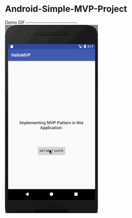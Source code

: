 # Android-Simple-MVP-Project

Demo GIF
:-------------------------:
![](https://github.com/therezacuet/Android-Simple-MVP-Project/blob/master/android-mvp-pattern-output.gif)
